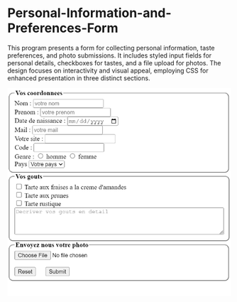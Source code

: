 # Personal-Information-and-Preferences-Form
This program presents a form for collecting personal information, taste preferences, and photo submissions. It includes styled input fields for personal details, checkboxes for tastes, and a file upload for photos. The design focuses on interactivity and visual appeal, employing CSS for enhanced presentation in three distinct sections.


<img src="scr.png">
